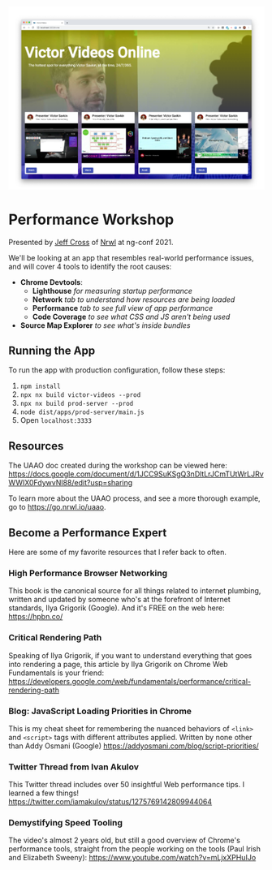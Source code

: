 ![Screenshot of Victor Videos app](/screenshot.png)

# Performance Workshop

Presented by [Jeff Cross](https://twitter.com/jeffbcross) of [Nrwl](https://nrwl.io) at ng-conf 2021.

We'll be looking at an app that resembles real-world performance issues, and will cover 4 tools to identify the root causes:

- **Chrome Devtools**:
  - **Lighthouse** _for measuring startup performance_
  - **Network** _tab to understand how resources are being loaded_
  - **Performance** _tab to see full view of app performance_
  - **Code Coverage** _to see what CSS and JS aren't being used_
- **Source Map Explorer** _to see what's inside bundles_

## Running the App

To run the app with production configuration, follow these steps:

1. `npm install`
1. `npx nx build victor-videos --prod`
1. `npx nx build prod-server --prod`
1. `node dist/apps/prod-server/main.js`
1. Open `localhost:3333`

## Resources

The UAAO doc created during the workshop can be viewed here: https://docs.google.com/document/d/1JCC9SuKSgQ3nDltLrJCmTUtWrLJRvWWIX0FdywvNl88/edit?usp=sharing

To learn more about the UAAO process, and see a more thorough example, go to https://go.nrwl.io/uaao.

## Become a Performance Expert

Here are some of my favorite resources that I refer back to often.

### High Performance Browser Networking

This book is the canonical source for all things related to internet plumbing, written and updated by someone who's at the forefront of Internet standards, Ilya Grigorik (Google). And it's FREE on the web here: https://hpbn.co/

### Critical Rendering Path

Speaking of Ilya Grigorik, if you want to understand everything that goes into rendering a page, this article by Ilya Grigorik on Chrome Web Fundamentals is your friend: https://developers.google.com/web/fundamentals/performance/critical-rendering-path

### Blog: JavaScript Loading Priorities in Chrome

This is my cheat sheet for remembering the nuanced behaviors of `<link>` and `<script>` tags with different attributes applied. Written by none other than Addy Osmani (Google) https://addyosmani.com/blog/script-priorities/

### Twitter Thread from Ivan Akulov

This Twitter thread includes over 50 insightful Web performance tips. I learned a few things! https://twitter.com/iamakulov/status/1275769142809944064

### Demystifying Speed Tooling

The video's almost 2 years old, but still a good overview of Chrome's performance tools, straight from the people working on the tools (Paul Irish and Elizabeth Sweeny): https://www.youtube.com/watch?v=mLjxXPHuIJo
